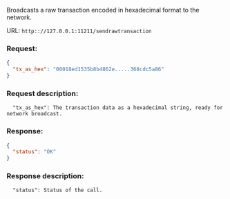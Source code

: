 Broadcasts a raw transaction encoded in hexadecimal format to the network.

URL: ```http:://127.0.0.1:11211/sendrawtransaction```
### Request: 
```json
{
  "tx_as_hex": "00018ed1535b8b4862e.....368cdc5a86"
}
```
### Request description: 
```
  "tx_as_hex": The transaction data as a hexadecimal string, ready for network broadcast.

```
### Response: 
```json
{
  "status": "OK"
}
```
### Response description: 
```
  "status": Status of the call.

```
